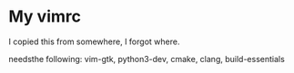 # My vimrc
I copied this from somewhere, I forgot where.

needsthe following: vim-gtk, python3-dev, cmake, clang, build-essentials
